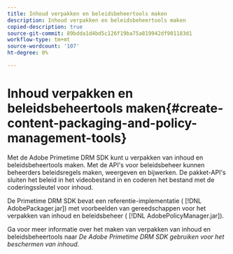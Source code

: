 ```yaml
---
title: Inhoud verpakken en beleidsbeheertools maken
description: Inhoud verpakken en beleidsbeheertools maken
copied-description: true
source-git-commit: 89bdda1d4bd5c126f19ba75a819942df901183d1
workflow-type: tm+mt
source-wordcount: '107'
ht-degree: 0%

---
```



# Inhoud verpakken en beleidsbeheertools maken{#create-content-packaging-and-policy-management-tools}

Met de Adobe Primetime DRM SDK kunt u verpakken van inhoud en beleidsbeheertools maken. Met de API&#39;s voor beleidsbeheer kunnen beheerders beleidsregels maken, weergeven en bijwerken. De pakket-API&#39;s sluiten het beleid in het videobestand in en coderen het bestand met de coderingssleutel voor inhoud.

De Primetime DRM SDK bevat een referentie-implementatie ( [!DNL AdobePackager.jar]) met voorbeelden van gereedschappen voor het verpakken van inhoud en beleidsbeheer ( [!DNL AdobePolicyManager.jar]).

Ga voor meer informatie over het maken van verpakken van inhoud en beleidsbeheertools naar *De Adobe Primetime DRM SDK gebruiken voor het beschermen van inhoud*.
